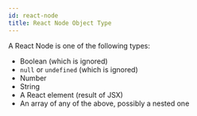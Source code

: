 ```yaml
---
id: react-node
title: React Node Object Type
---
```


A React Node is one of the following types:

- Boolean (which is ignored)
- `null` or `undefined` (which is ignored)
- Number
- String
- A React element (result of JSX)
- An array of any of the above, possibly a nested one
